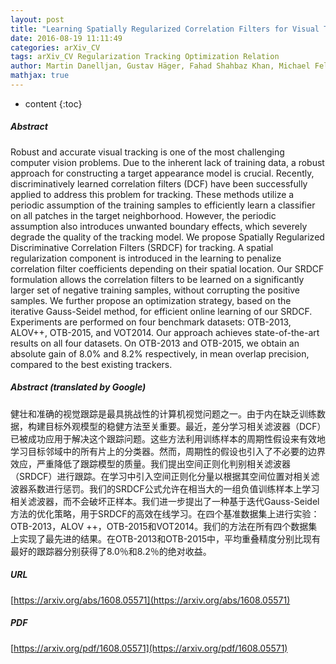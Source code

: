 ```yaml
---
layout: post
title: "Learning Spatially Regularized Correlation Filters for Visual Tracking"
date: 2016-08-19 11:11:49
categories: arXiv_CV
tags: arXiv_CV Regularization Tracking Optimization Relation
author: Martin Danelljan, Gustav Häger, Fahad Shahbaz Khan, Michael Felsberg
mathjax: true
---
```


* content
{:toc}

##### Abstract
Robust and accurate visual tracking is one of the most challenging computer vision problems. Due to the inherent lack of training data, a robust approach for constructing a target appearance model is crucial. Recently, discriminatively learned correlation filters (DCF) have been successfully applied to address this problem for tracking. These methods utilize a periodic assumption of the training samples to efficiently learn a classifier on all patches in the target neighborhood. However, the periodic assumption also introduces unwanted boundary effects, which severely degrade the quality of the tracking model. We propose Spatially Regularized Discriminative Correlation Filters (SRDCF) for tracking. A spatial regularization component is introduced in the learning to penalize correlation filter coefficients depending on their spatial location. Our SRDCF formulation allows the correlation filters to be learned on a significantly larger set of negative training samples, without corrupting the positive samples. We further propose an optimization strategy, based on the iterative Gauss-Seidel method, for efficient online learning of our SRDCF. Experiments are performed on four benchmark datasets: OTB-2013, ALOV++, OTB-2015, and VOT2014. Our approach achieves state-of-the-art results on all four datasets. On OTB-2013 and OTB-2015, we obtain an absolute gain of 8.0% and 8.2% respectively, in mean overlap precision, compared to the best existing trackers.

##### Abstract (translated by Google)
健壮和准确的视觉跟踪是最具挑战性的计算机视觉问题之一。由于内在缺乏训练数据，构建目标外观模型的稳健方法至关重要。最近，差分学习相关滤波器（DCF）已被成功应用于解决这个跟踪问题。这些方法利用训练样本的周期性假设来有效地学习目标邻域中的所有片上的分类器。然而，周期性的假设也引入了不必要的边界效应，严重降低了跟踪模型的质量。我们提出空间正则化判别相关滤波器（SRDCF）进行跟踪。在学习中引入空间正则化分量以根据其空间位置对相关滤波器系数进行惩罚。我们的SRDCF公式允许在相当大的一组负值训练样本上学习相关滤波器，而不会破坏正样本。我们进一步提出了一种基于迭代Gauss-Seidel方法的优化策略，用于SRDCF的高效在线学习。在四个基准数据集上进行实验：OTB-2013，ALOV ++，OTB-2015和VOT2014。我们的方法在所有四个数据集上实现了最先进的结果。在OTB-2013和OTB-2015中，平均重叠精度分别比现有最好的跟踪器分别获得了8.0％和8.2％的绝对收益。

##### URL
[https://arxiv.org/abs/1608.05571](https://arxiv.org/abs/1608.05571)

##### PDF
[https://arxiv.org/pdf/1608.05571](https://arxiv.org/pdf/1608.05571)

